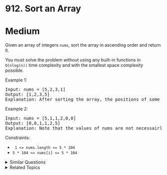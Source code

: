 # 912. Sort an Array

# Medium

Given an array of integers `nums`, sort the array in ascending order and return it.

You must solve the problem without using any built-in functions in `O(nlog(n))` time complexity and with the smallest space complexity possible.

Example 1:

<pre>
Input: nums = [5,2,3,1]
Output: [1,2,3,5]
Explanation: After sorting the array, the positions of some numbers are not changed (for example, 2 and 3), while the positions of other numbers are changed (for example, 1 and 5).
</pre>

Example 2:

<pre>
Input: nums = [5,1,1,2,0,0]
Output: [0,0,1,1,2,5]
Explanation: Note that the values of nums are not necessairly unique.
</pre>

Constraints:

-   ` 1 <= nums.length <= 5 * 104`
-   `5 * 104 <= nums[i] <= 5 * 104`

<details>
<summary> Similar Questions </summary>

</details>

<details>
<summary> Related Topics </summary>

-   `Array`
-   `Divide an Conquer`
-   `Sorting`

</details>
